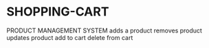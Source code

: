 # SHOPPING-CART
PRODUCT MANAGEMENT SYSTEM
adds a product
removes product
updates product
add to cart
delete from cart

